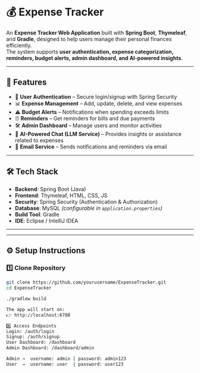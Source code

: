 # 💰 Expense Tracker  

An **Expense Tracker Web Application** built with **Spring Boot**, **Thymeleaf**, and **Gradle**, designed to help users manage their personal finances efficiently.  
The system supports **user authentication, expense categorization, reminders, budget alerts, admin dashboard, and AI-powered insights**.

---

## 🚀 Features  
- 🔐 **User Authentication** – Secure login/signup with Spring Security  
- 📊 **Expense Management** – Add, update, delete, and view expenses  
- ⚠️ **Budget Alerts** – Notifications when spending exceeds limits  
- ⏰ **Reminders** – Get reminders for bills and due payments  
- 🛠 **Admin Dashboard** – Manage users and monitor activities  
- 🤖 **AI-Powered Chat (LLM Service)** – Provides insights or assistance related to expenses  
- 📧 **Email Service** – Sends notifications and reminders via email  

---

## 🛠 Tech Stack  
- **Backend**: Spring Boot (Java)  
- **Frontend**: Thymeleaf, HTML, CSS, JS
- **Security**: Spring Security (Authentication & Authorization)  
- **Database**: MySQL *(configurable in `application.properties`)*  
- **Build Tool**: Gradle  
- **IDE**: Eclipse / IntelliJ IDEA  

---


---

## ⚙️ Setup Instructions  

### 1️⃣ Clone Repository  
```bash
git clone https://github.com/yourusername/ExpenseTracker.git
cd ExpenseTracker

./gradlew build

The app will start on:
👉 http://localhost:6788

4️⃣ Access Endpoints
Login: /auth/login
Signup: /auth/signup
User Dashboard: /dashboard
Admin Dashboard: /dashboard/admin

Admin →  username: admin | password: admin123  
User  →  username: user  | password: user123

